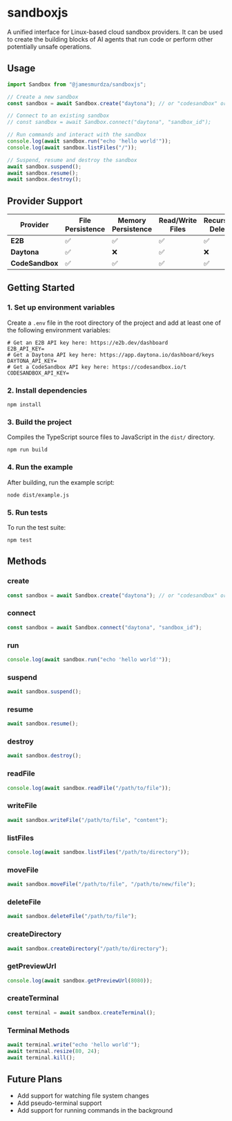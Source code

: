 # sandboxjs

A unified interface for Linux-based cloud sandbox providers. It can be used to create the building blocks of AI agents that run code or perform other potentially unsafe operations.

## Usage

```js
import Sandbox from "@jamesmurdza/sandboxjs";

// Create a new sandbox
const sandbox = await Sandbox.create("daytona"); // or "codesandbox" or "e2b"

// Connect to an existing sandbox
// const sandbox = await Sandbox.connect("daytona", "sandbox_id");

// Run commands and interact with the sandbox
console.log(await sandbox.run("echo 'hello world'"));
console.log(await sandbox.listFiles("/"));

// Suspend, resume and destroy the sandbox
await sandbox.suspend();
await sandbox.resume();
await sandbox.destroy();
```

## Provider Support

| Provider        | File Persistence | Memory Persistence | Read/Write Files | Recursive Delete | Directory Watch | Preview URLs | Pseudo-terminals | Destroy Sandbox |
| --------------- | ---------------- | ------------------ | ---------------- | ---------------- | --------------- | ------------ | ---------------- | --------------- |
| **E2B**         | ✅               | ✅                 | ✅               | ✅               | ✅              | ✅           | ✅               | ✅              |
| **Daytona**     | ✅               | ❌                 | ✅               | ❌               | ❌              | ✅           | ❌               | ✅              |
| **CodeSandbox** | ✅               | ✅                 | ✅               | ✅               | ✅              | ✅           | ✅               | ❌              |

## Getting Started

### 1. Set up environment variables

Create a `.env` file in the root directory of the project and add at least one of the following environment variables:

```shell
# Get an E2B API key here: https://e2b.dev/dashboard
E2B_API_KEY=
# Get a Daytona API key here: https://app.daytona.io/dashboard/keys
DAYTONA_API_KEY=
# Get a CodeSandbox API key here: https://codesandbox.io/t
CODESANDBOX_API_KEY=
```

### 2. Install dependencies

```
npm install
```

### 3. Build the project

Compiles the TypeScript source files to JavaScript in the `dist/` directory.

```
npm run build
```

### 4. Run the example

After building, run the example script:

```
node dist/example.js
```

### 5. Run tests

To run the test suite:

```
npm test
```

## Methods

### create

```js
const sandbox = await Sandbox.create("daytona"); // or "codesandbox" or "e2b"
```

### connect

```js
const sandbox = await Sandbox.connect("daytona", "sandbox_id");
```

### run

```js
console.log(await sandbox.run("echo 'hello world'"));
```

### suspend

```js
await sandbox.suspend();
```

### resume

```js
await sandbox.resume();
```

### destroy

```js
await sandbox.destroy();
```

### readFile

```js
console.log(await sandbox.readFile("/path/to/file"));
```

### writeFile

```js
await sandbox.writeFile("/path/to/file", "content");
```

### listFiles

```js
console.log(await sandbox.listFiles("/path/to/directory"));
```

### moveFile

```js
await sandbox.moveFile("/path/to/file", "/path/to/new/file");
```

### deleteFile

```js
await sandbox.deleteFile("/path/to/file");
```

### createDirectory

```js
await sandbox.createDirectory("/path/to/directory");
```

### getPreviewUrl

```js
console.log(await sandbox.getPreviewUrl(8080));
```

### createTerminal

```js
const terminal = await sandbox.createTerminal();
```

### Terminal Methods

```js
await terminal.write("echo 'hello world'");
await terminal.resize(80, 24);
await terminal.kill();
```

## Future Plans

- Add support for watching file system changes
- Add pseudo-terminal support
- Add support for running commands in the background

